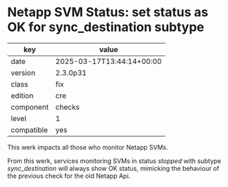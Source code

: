 [//]: # (werk v2)
# Netapp SVM Status: set status as OK for sync_destination subtype

key        | value
---------- | ---
date       | 2025-03-17T13:44:14+00:00
version    | 2.3.0p31
class      | fix
edition    | cre
component  | checks
level      | 1
compatible | yes

This werk impacts all those who monitor Netapp SVMs.

From this werk, services monitoring SVMs in status _stopped_ with subtype
_sync_destination_ will always show OK status,
mimicking the behaviour of the previous check for the old Netapp Api.
